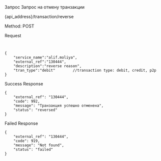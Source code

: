 Запрос Запрос на отмену транзакции

{api_address}/transaction/reverse

Method: POST

Request

```


{
    "service_name":"alif.moliya",
    "external_ref":"130444",
    "description":"reverse reason",
    "tran_type":"debit"        //transaction type: debit, credit, p2p
}

```

Success Response

```
{
    "external_ref": "130444",
    "code": 992,
    "message": "Транзакция успешно отменена",
    "status": "reversed"
}

```

Failed Response

```
{
    "external_ref": "130444",
    "code": 919,
    "message": "Not found",
    "status": "failed"
}

```

